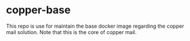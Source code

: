 # copper-base
This repo is use for maintain the base docker image regarding the copper mail solution. Note that this is the core of copper mail.  
